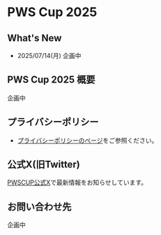 # PWS Cup 2025

## What's New
- 2025/07/14(月) 企画中

## PWS Cup 2025 概要
企画中

## プライバシーポリシー
- [プライバシーポリシーのページ](./privacy_policy.html)をご参照ください。

## 公式X(旧Twitter)
[PWSCUP公式X](https://twitter.com/pwscup_admin)で最新情報をお知らせしています。

<a id="contact"></a>

## お問い合わせ先
企画中
